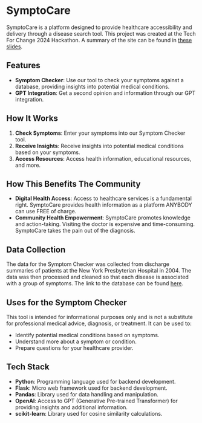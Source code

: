 # SymptoCare

SymptoCare is a platform designed to provide healthcare accessibility and delivery through a disease search tool. This project was created at the Tech For Change 2024 Hackathon. A summary of the site can be found in [these slides](https://docs.google.com/presentation/d/1wlIreA1Mw72P092Q_Mr9W93OhoIdwLX9JA-b48urZtg/edit?usp=sharing).

## Features

- **Symptom Checker**: Use our tool to check your symptoms against a database, providing insights into potential medical conditions.
- **GPT Integration**: Get a second opinion and information through our GPT integration. 

## How It Works

1. **Check Symptoms**: Enter your symptoms into our Symptom Checker tool.
2. **Receive Insights**: Receive insights into potential medical conditions based on your symptoms.
3. **Access Resources**: Access health information, educational resources, and more.

## How This Benefits The Community

- **Digital Health Access**: Access to healthcare services is a fundamental right. SymptoCare provides health information as a platform ANYBODY can use FREE of charge.
- **Community Health Empowerment**: SymptoCare promotes knowledge and action-taking. Visiting the doctor is expensive and time-consuming. SymptoCare takes the pain out of the diagnosis.

## Data Collection

The data for the Symptom Checker was collected from discharge summaries of patients at the New York Presbyterian Hospital in 2004. The data was then processed and cleaned so that each disease is associated with a group of symptoms. The link to the database can be found [here](https://impact.dbmi.columbia.edu/~friedma/Projects/DiseaseSymptomKB/index.html).

## Uses for the Symptom Checker

This tool is intended for informational purposes only and is not a substitute for professional medical advice, diagnosis, or treatment. It can be used to:

- Identify potential medical conditions based on symptoms.
- Understand more about a symptom or condition.
- Prepare questions for your healthcare provider.

## Tech Stack

- **Python**: Programming language used for backend development.
- **Flask**: Micro web framework used for backend development.
- **Pandas**: Library used for data handling and manipulation.
- **OpenAI**: Access to GPT (Generative Pre-trained Transformer) for providing insights and additional information.
- **scikit-learn**: Library used for cosine similarity calculations.
